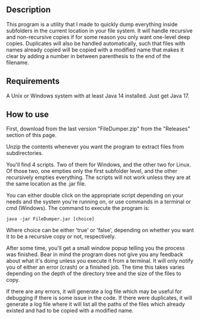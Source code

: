 ## Description
This program is a utility that I made to quickly dump everything inside subfolders in the current location in your file system. It will handle recursive and non-recursive copies if for some reason you only want one-level deep copies. Duplicates will also be handled automatically, such that files with names already copied will be copied with a modified name that makes it clear by adding a number in between parenthesis to the end of the filename.

## Requirements
A Unix or Windows system with at least Java 14 installed. Just get Java 17.

## How to use
First, download from the last version "FileDumper.zip" from the "Releases" section of this page.

Unzip the contents whenever you want the program to extract files from subdirectories. 

You'll find 4 scripts. Two of them for Windows, and the other two for Linux. Of those two, one empties only the first subfolder level, and the other recursively empties everything. The scripts will not work unless they are at the same location as the .jar file.

You can either double click on the appropriate script depending on your needs and the system you're running on, or use commands in a terminal or cmd (Windows). The command to execute the program is: 
```
java -jar FileDumper.jar [choice]
```
Where choice can be either 'true' or 'false', depending on whether you want it to be a recursive copy or not, respectively.

After some time, you'll get a small window popup telling you the process was finished. Bear in mind the program does not give you any feedback about what it's doing unless you execute it from a terminal. It will only notify you of either an error (crash) or a finished job. The time this takes varies depending on the depth of the directory tree and the size of the files to copy.

If there are any errors, it will generate a log file which may be useful for debugging if there is some issue in the code. If there were duplicates, it will generate a log file where it will list all the paths of the files which already existed and had to be copied with a modified name.
